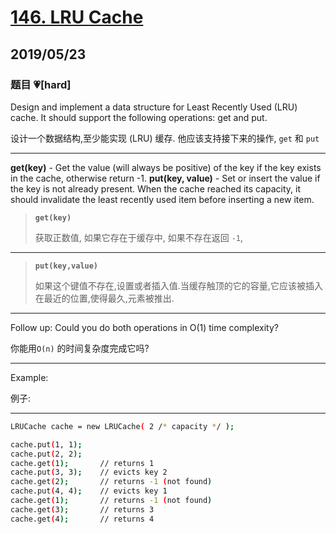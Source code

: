# [146. LRU Cache](https://leetcode.com/problems/lru-cache/)

## 2019/05/23

### 题目 💗[hard]

Design and implement a data structure for Least Recently Used (LRU) cache. It should support the following operations: get and put.

设计一个数据结构,至少能实现 (LRU) 缓存. 他应该支持接下来的操作, `get` 和 `put`

---

**get(key)** - Get the value (will always be positive) of the key if the key exists in the cache, otherwise return -1.
**put(key, value)** - Set or insert the value if the key is not already present. When the cache reached its capacity, it should invalidate the least recently used item before inserting a new item.

> **`get(key)`**
>
> 获取正数值, 如果它存在于缓存中, 如果不存在返回 `-1`,

---

> **`put(key,value)`**
>
> 如果这个键值不存在,设置或者插入值.当缓存触顶的它的容量,它应该被插入在最近的位置,使得最久,元素被推出.

---

Follow up:
Could you do both operations in O(1) time complexity?

你能用`O(n)` 的时间复杂度完成它吗?

---

Example:

例子:

---

```bash
LRUCache cache = new LRUCache( 2 /* capacity */ );

cache.put(1, 1);
cache.put(2, 2);
cache.get(1);       // returns 1
cache.put(3, 3);    // evicts key 2
cache.get(2);       // returns -1 (not found)
cache.put(4, 4);    // evicts key 1
cache.get(1);       // returns -1 (not found)
cache.get(3);       // returns 3
cache.get(4);       // returns 4
```
